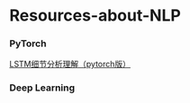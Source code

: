 # **Resources-about-NLP** 

### PyTorch

[LSTM细节分析理解（pytorch版）](<https://zhuanlan.zhihu.com/p/79064602>)



### Deep Learning